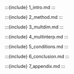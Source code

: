 :::{include} 1_intro.md
:::

:::{include} 2_method.md
:::

:::{include} 3_multdim.md
:::

:::{include} 4_multinterp.md
:::

:::{include} 5_conditions.md
:::

:::{include} 6_conclusion.md
:::

:::{include} 7_appendix.md
:::
